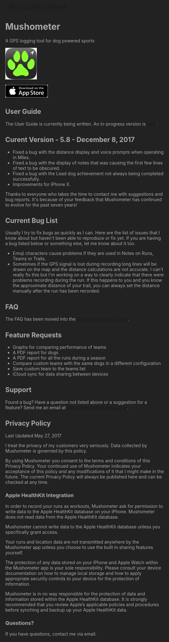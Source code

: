 <a href="/">< Back to Canine & Keyboard</a>

# Mushometer 
<style>
    html,body {background-color: #222;}
    h1,h2,h3,ul,p {color:#aaa;}
    #sidebar{display:none;}
	#content{float:left;}
</style>
<script>
	var page = document.getElementById('page');
	var sidebar = document.getElementById('sidebar');
	page.removeChild(sidebar);
</script>
A GPS logging tool for dog powered sports  

![](images/mushometer_icon.png)  

<a href="https://itunes.apple.com/app/id369881803">![App Store Badge](images/app_store_badge.png)</a>  

## User Guide
The User Guide is currently being written.  An in-progress version is [here](/mushometeruserguide.html).

## Curent Version - 5.8 - December 8, 2017
- Fixed a bug with the distance display and voice prompts when operating in Miles.
- Fixed a bug with the display of notes that was causing the first few lines of text to be obscured.
- Fixed a bug with the Lead dog achievement not always being completed successfully.
- Improvements for iPhone X.

Thanks to everyone who takes the time to contact me with suggestions and bug reports.  It's because of your feedback that Mushometer has continued to evolve for the past seven years!

## Current Bug List
Usually I try to fix bugs as quickly as I can.  Here are the list of issues that I know about but haven't been able to reproduce or fix yet.  If you are having a bug listed below or something else, let me know about it too.

* Emoji characters cause problems if they are used in Notes on Runs, Teams or Trails.
* Sometimes if the GPS signal is lost during recording long lines will be drawn on the map and the distance calculations are not accurate.  I can't really fix this but I'm working on a way to clearly indicate that there were problems recording during the run. If this happens to you and you know the approximate distance of your trail, you can always set the distance manually after the run has been recorded.

## FAQ
The FAQ has been moved into the  [Mushometer User Guide](/mushometeruserguide.html#FAQ).

## Feature Requests
* Graphs for comparing performance of teams
* A PDF report for dogs
* A PDF report for all the runs during a season
* Compare custom teams with the same dogs in a different configuration
* Save custom team to the teams list
* iCloud sync for data sharing between devices


## Support
Found a bug? Have a question not listed above or a suggestion for a feature?  Send me an email at <a href="mailto:eric.schweichler@gmail.com?subject=Mushometer">eric.schweichler@gmail.com</a>.

## Privacy Policy <a name="privacy"></a>
Last Updated May 27, 2017

I treat the privacy of my customers very seriously. Data collected by Mushometer is governed by this policy.

By using Mushometer you consent to the terms and conditions of this Privacy Policy. Your continued use of Mushometer indicates your acceptance of this policy and any modifications of it that I might make in the future. The current Privacy Policy will always be published here and can be checked at any time.

### Apple HealthKit Integration

In order to record your runs as workouts, Mushometer ask for permission to write data to the Apple HealthKit database on your iPhone. Mushometer does not read data from the Apple HealthKit database. 

Mushometer cannot write data to the Apple HealthKit database unless you specifically grant access.

Your runs and location data are not transmitted anywhere by the Mushometer app unless you choose to use the built in sharing features yourself.

The protection of any data stored on your iPhone and Apple Watch within the Mushometer app is your sole responsibility. Please consult your device documentation on how to manage local storage and how to apply appropriate security controls to your device for the protection of information.

Mushometer is in no way responsible for the protection of data and information stored within the Apple HealthKit database. It is strongly recommended that you review Apple’s applicable policies and procedures before synching and backup up your Apple HealthKit data. 

### Questions?

If you have questions, contact me via email.



